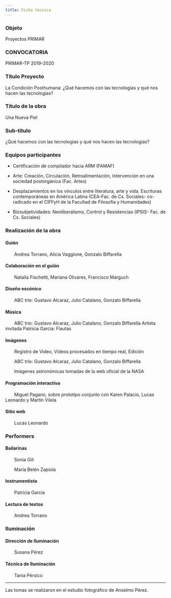 ```yaml
---
title: Ficha técnica
---
```


### Objeto

Proyectos PRIMAR

### CONVOCATORIA

PRIMAR-TP 2019-2020

### Título Proyecto

La Condición Posthumana: ¿Qué hacemos con las
tecnologías y qué nos hacen las tecnologías?

### Título de la obra

Una Nueva Piel

### Sub-título

¿Qué hacemos con las tecnologías y qué nos hacen las
tecnologías?

### Equipos participantes

- Certificación de compilador hacia ARM (FAMAF)

- Arte: Creación, Circulación, Retroalimentación, Intervención en una
  sociedad postorgánica (Fac. Artes)

- Desplazamientos en los vínculos entre literatura, arte y vida.
  Escrituras contemporáneas en América Latina (CEA-Fac. de Cs. Sociales-
  co-radicado en el CIFFyH de la Facultad de Filosofía y Humanidades)

- Biosubjetividades: Neoliberalismo, Control y Resistencias (IPSIS-
  Fac. de Cs. Sociales)

### Realización de la obra

#### Guión

&emsp;&emsp;Andrea Torrano, Alicia Vaggione, Gonzalo Biffarella

#### Colaboración en el guión

&emsp;&emsp;Natalia Fischetti, Mariana Olivares, Francisco Marguch

#### Diseño escénico

&emsp;&emsp;ABC trío: Gustavo Alcaraz, Julio Catalano, Gonzalo Biffarella

#### Música

&emsp;&emsp;ABC trío: Gustavo Alcaraz, Julio Catalano, Gonzalo Biffarella
Artista invitada Patricia García: Flautas

#### Imágenes

&emsp;&emsp;Registro de Video, Videos procesados en tiempo real, Edición

&emsp;&emsp;ABC trío: Gustavo Alcaraz, Julio Catalano, Gonzalo Biffarella

&emsp;&emsp;Imágenes astronómicas tomadas de la web oficial de la NASA

#### Programación interactiva

&emsp;&emsp;Miguel Pagano, sobre prototipo conjunto con Karen Palacio, Lucas
Leonardo y Martín Vilela

#### Sitio web

&emsp;&emsp;Lucas Leonardo

### Performers

#### Bailarinas

&emsp;&emsp;Sonia Gili

&emsp;&emsp;María Belén Zapiola

#### Instrumentista

&emsp;&emsp;Patricia García

#### Lectura de textos

&emsp;&emsp;Andrea Torrano

### Iluminación

#### Dirección de Iluminación

&emsp;&emsp;Susana Pérez

#### Técnica de Iluminación

&emsp;&emsp;Tania Pérsico

---

Las tomas se realizaron en el estudio fotográfico de Anselmo Pérez.
